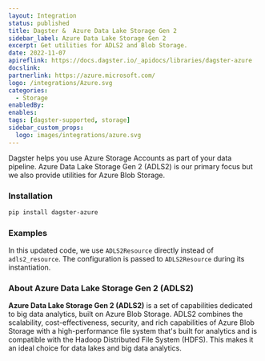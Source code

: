 ```yaml
---
layout: Integration
status: published
title: Dagster &  Azure Data Lake Storage Gen 2
sidebar_label: Azure Data Lake Storage Gen 2
excerpt: Get utilities for ADLS2 and Blob Storage.
date: 2022-11-07
apireflink: https://docs.dagster.io/_apidocs/libraries/dagster-azure
docslink:
partnerlink: https://azure.microsoft.com/
logo: /integrations/Azure.svg
categories:
  - Storage
enabledBy:
enables:
tags: [dagster-supported, storage]
sidebar_custom_props: 
  logo: images/integrations/azure.svg
---
```


Dagster helps you use Azure Storage Accounts as part of your data pipeline. Azure Data Lake Storage Gen 2 (ADLS2) is our primary focus but we also provide utilities for Azure Blob Storage.

### Installation

```bash
pip install dagster-azure
```

### Examples

<CodeExample path="docs_beta_snippets/docs_beta_snippets/integrations/azure-adls2.py" language="python" />

In this updated code, we use `ADLS2Resource` directly instead of `adls2_resource`. The configuration is passed to `ADLS2Resource` during its instantiation.

### About Azure Data Lake Storage Gen 2 (ADLS2)

**Azure Data Lake Storage Gen 2 (ADLS2)** is a set of capabilities dedicated to big data analytics, built on Azure Blob Storage. ADLS2 combines the scalability, cost-effectiveness, security, and rich capabilities of Azure Blob Storage with a high-performance file system that's built for analytics and is compatible with the Hadoop Distributed File System (HDFS). This makes it an ideal choice for data lakes and big data analytics.
